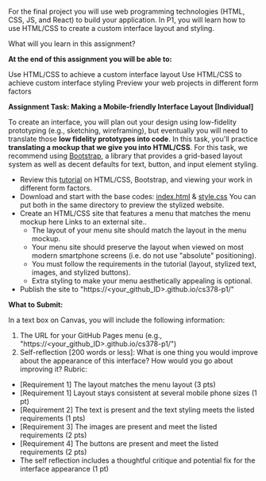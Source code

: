 For the final project you will use web programming technologies (HTML, CSS, JS, and React) to build your application. In P1, you will learn how to use HTML/CSS to create a custom interface layout and styling.

What will you learn in this assignment?

**At the end of this assignment you will be able to:**

Use HTML/CSS to achieve a custom interface layout
Use HTML/CSS to achieve custom interface styling
Preview your web projects in different form factors

**Assignment Task: Making a Mobile-friendly Interface Layout [Individual]**

To create an interface, you will plan out your design using low-fidelity prototyping (e.g., sketching, wireframing), but eventually you will need to translate those **low fidelity prototypes into code**. In this task, you'll practice **translating a mockup that we give you into HTML/CSS**. For this task, we recommend using [Bootstrap](https://getbootstrap.com/), a library that provides a grid-based layout system as well as decent defaults for text, button, and input element styling.

* Review this [tutorial](https://docs.google.com/presentation/d/15Vf98TH0IJjJ1AmMe7GuL9ITiIGvaPl-SUJYPAVb4eY/edit?usp=sharing) on HTML/CSS, Bootstrap, and viewing your work in different form factors.
* Download and start with the base codes:  [index.html](https://utexas.instructure.com/courses/1359081/files/70405246?wrap=1) & [style.css](https://utexas.instructure.com/courses/1359081/files/70325849?wrap=1)  You can put both in the same directory to preview the stylized website.
* Create an HTML/CSS site that features a menu that matches the menu mockup here Links to an external site..
  * The layout of your menu site should match the layout in the menu mockup. 
  * Your menu site should preserve the layout when viewed on most modern smartphone screens (i.e. do not use "absolute" positioning).
  * You must follow the requirements in the tutorial (layout, stylized text, images, and stylized buttons).
  * Extra styling to make your menu aesthetically appealing is optional.
 * Publish the site to "https://<your_github_ID>.github.io/cs378-p1/"

**What to Submit:**

In a text box on Canvas, you will include the following information:

1. The URL for your GitHub Pages menu (e.g., "https://<your_github_ID>.github.io/cs378-p1/")
2. Self-reflection [200 words or less]: What is one thing you would improve about the appearance of this interface? How would you go about improving it?
Rubric:

* [Requirement 1] The layout matches the menu layout (3 pts)
* [Requirement 1] Layout stays consistent at several mobile phone sizes (1 pt)
* [Requirement 2] The text is present and the text styling meets the listed requirements (1 pts)
* [Requirement 3] The images are present and meet the listed requirements (2 pts)
* [Requirement 4] The buttons are present and meet the listed requirements (2 pts)
* The self reflection includes a thoughtful critique and potential fix for the interface appearance (1 pt)
